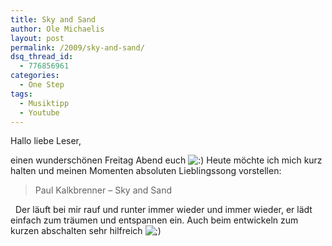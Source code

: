 ```yaml
---
title: Sky and Sand
author: Ole Michaelis
layout: post
permalink: /2009/sky-and-sand/
dsq_thread_id:
  - 776856961
categories:
  - One Step
tags:
  - Musiktipp
  - Youtube
---
```


Hallo liebe Leser,

einen wunderschönen Freitag Abend euch ![:)][1] Heute möchte ich mich kurz halten und meinen Momenten absoluten Lieblingssong vorstellen:

 [1]: http://blog.codestars.eu/wp-includes/images/smilies/icon_smile.gif

> Paul Kalkbrenner – Sky and Sand
>  





 
Der läuft bei mir rauf und runter immer wieder und immer wieder, er lädt einfach zum träumen und entspannen ein. Auch beim entwickeln zum kurzen abschalten sehr hilfreich ![;)][2]

 [2]: http://blog.codestars.eu/wp-includes/images/smilies/icon_wink.gif

